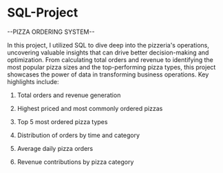 # SQL-Project

--PIZZA ORDERING SYSTEM--

In this project, I utilized SQL to dive deep into the pizzeria's operations, uncovering valuable insights that can drive better decision-making and optimization. From calculating total orders and revenue to identifying the most popular pizza sizes and the top-performing pizza types, this project showcases the power of data in transforming business operations. Key highlights include:

1. Total orders and revenue generation

2. Highest priced and most commonly ordered pizzas

3. Top 5 most ordered pizza types

4. Distribution of orders by time and category

5. Average daily pizza orders

6. Revenue contributions by pizza category

